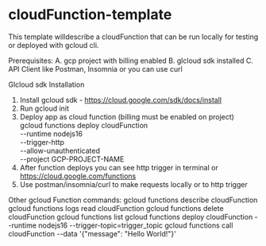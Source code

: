 # cloudFunction-template


This template willdescribe a cloudFunction that can be run locally for testing or deployed with gcloud cli. 

Prerequisites:
A. gcp project with billing enabled 
B. glcloud sdk installed
C. API Client like Postman, Insomnia or you can use curl

Glcloud sdk Installation 
1. Install gcloud sdk - https://cloud.google.com/sdk/docs/install
2. Run gcloud init 
3. Deploy app as cloud function (billing must be enabled on project)
    gcloud functions deploy cloudFunction \
    --runtime nodejs16 \
    --trigger-http \
    --allow-unauthenticated \
    --project GCP-PROJECT-NAME 
4. After function deploys you can see http trigger in terminal or 
https://cloud.google.com/functions
5. Use postman/insomnia/curl to make requests locally or to http trigger


Other gcloud Function commands:
gcloud functions describe cloudFunction
gcloud functions logs read cloudFunction
gcloud functions delete cloudFunction
gcloud functions list
gcloud functions deploy cloudFunction --runtime nodejs16 --trigger-topic=trigger_topic
gcloud functions call cloudFunction --data '{\"message\": \"Hello World!\"}' 
